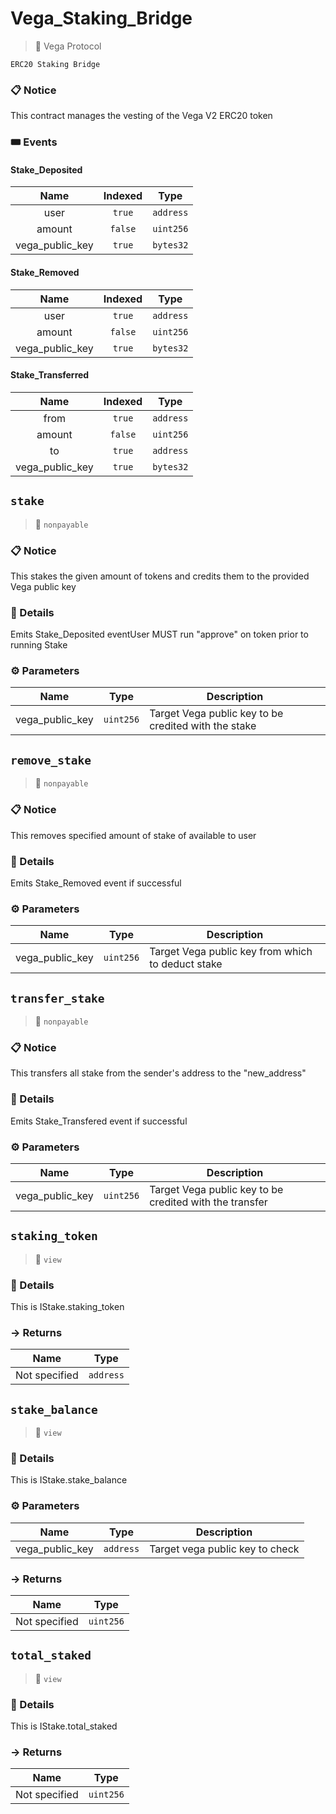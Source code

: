 # Vega_Staking_Bridge
> 👤 Vega Protocol
```
ERC20 Staking Bridge
```


### 📋 Notice

This contract manages the vesting of the Vega V2 ERC20 token




### 🎟 Events


#### Stake_Deposited
| Name | Indexed | Type |
|:-:|:-:|:-:|
| user | `true` | `address` |
| amount | `false` | `uint256` |
| vega_public_key | `true` | `bytes32` |


#### Stake_Removed
| Name | Indexed | Type |
|:-:|:-:|:-:|
| user | `true` | `address` |
| amount | `false` | `uint256` |
| vega_public_key | `true` | `bytes32` |


#### Stake_Transferred
| Name | Indexed | Type |
|:-:|:-:|:-:|
| from | `true` | `address` |
| amount | `false` | `uint256` |
| to | `true` | `address` |
| vega_public_key | `true` | `bytes32` |



## `stake`

>👀 `nonpayable`

### 📋 Notice

This stakes the given amount of tokens and credits them to the provided Vega public key


### 🔎 Details

Emits Stake_Deposited eventUser MUST run &quot;approve&quot; on token prior to running Stake

### ⚙️ Parameters

| Name | Type | Description |
|:-:|:-:| - |
| vega_public_key | `uint256` | Target Vega public key to be credited with the stake |



## `remove_stake`

>👀 `nonpayable`

### 📋 Notice

This removes specified amount of stake of available to user


### 🔎 Details

Emits Stake_Removed event if successful

### ⚙️ Parameters

| Name | Type | Description |
|:-:|:-:| - |
| vega_public_key | `uint256` | Target Vega public key from which to deduct stake |



## `transfer_stake`

>👀 `nonpayable`

### 📋 Notice

This transfers all stake from the sender&#39;s address to the &quot;new_address&quot;


### 🔎 Details

Emits Stake_Transfered event if successful

### ⚙️ Parameters

| Name | Type | Description |
|:-:|:-:| - |
| vega_public_key | `uint256` | Target Vega public key to be credited with the transfer |



## `staking_token`

>👀 `view`



### 🔎 Details

This is IStake.staking_token

### → Returns



| Name | Type |
|:-:|:-:|
|  Not specified  | `address` |



## `stake_balance`

>👀 `view`



### 🔎 Details

This is IStake.stake_balance

### ⚙️ Parameters

| Name | Type | Description |
|:-:|:-:| - |
| vega_public_key | `address` | Target vega public key to check |

### → Returns



| Name | Type |
|:-:|:-:|
|  Not specified  | `uint256` |



## `total_staked`

>👀 `view`



### 🔎 Details

This is IStake.total_staked

### → Returns



| Name | Type |
|:-:|:-:|
|  Not specified  | `uint256` |




